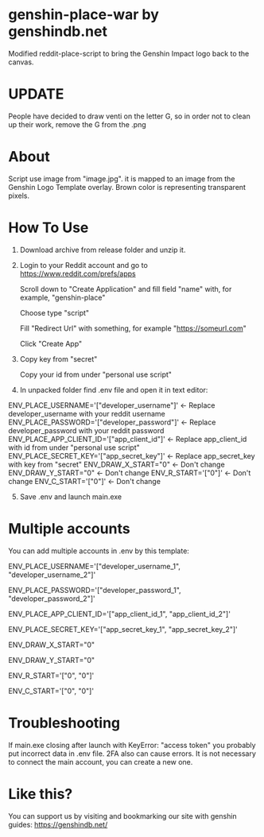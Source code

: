 # genshin-place-war by genshindb.net
Modified reddit-place-script to bring the Genshin Impact logo back to the canvas.

# UPDATE
People have decided to draw venti on the letter G, so in order not to clean up their work, remove the G from the .png

# About
Script use image from "image.jpg". it is mapped to an image from the Genshin Logo Template overlay. Brown color is representing transparent pixels.

# How To Use
1. Download archive from release folder and unzip it.
2. Login to your Reddit account and go to
   https://www.reddit.com/prefs/apps
   
   Scroll down to "Create Application" and fill field "name" with, for example, "genshin-place"
   
   Choose type "script"
   
   Fill "Redirect Url" with something, for example "https://someurl.com"
   
   Click "Create App"
   
3. Copy key from "secret"

   Copy your id from under "personal use script"
   
4. In unpacked folder find .env file and open it in text editor:

ENV_PLACE_USERNAME='["developer_username"]'       <- Replace developer_username with your reddit username
ENV_PLACE_PASSWORD='["developer_password"]'       <- Replace developer_password with your reddit password
ENV_PLACE_APP_CLIENT_ID='["app_client_id"]'       <- Replace app_client_id with id from under "personal use script"
ENV_PLACE_SECRET_KEY='["app_secret_key"]'         <- Replace app_secret_key with key from "secret"
ENV_DRAW_X_START="0"                              <- Don't change
ENV_DRAW_Y_START="0"                              <- Don't change
ENV_R_START='["0"]'                               <- Don't change
ENV_C_START='["0"]'                               <- Don't change

5. Save .env and launch main.exe

# Multiple accounts
You can add multiple accounts in .env by this template:

ENV_PLACE_USERNAME='["developer_username_1", "developer_username_2"]'

ENV_PLACE_PASSWORD='["developer_password_1", "developer_password_2"]'

ENV_PLACE_APP_CLIENT_ID='["app_client_id_1", "app_client_id_2"]'

ENV_PLACE_SECRET_KEY='["app_secret_key_1", "app_secret_key_2"]'

ENV_DRAW_X_START="0"

ENV_DRAW_Y_START="0"

ENV_R_START='["0", "0"]'

ENV_C_START='["0", "0"]'


# Troubleshooting
If main.exe closing after launch with KeyError: "access token" you probably put incorrect data in .env file.
2FA also can cause errors.
It is not necessary to connect the main account, you can create a new one.

# Like this?
You can support us by visiting and bookmarking our site with genshin guides: https://genshindb.net/
